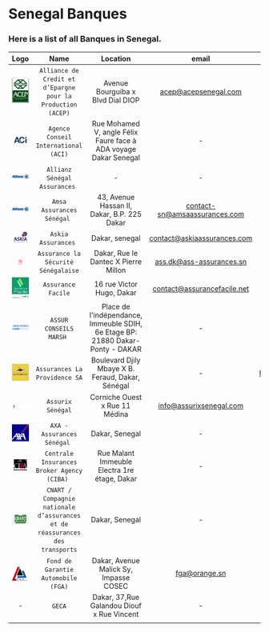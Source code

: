 # Senegal Banques
### Here is a list of all Banques in Senegal.

|              Logo              |                                     Name                                     |                                    Location                                    |             email             |               website               |             phone              |
|:------------------------------:|:----------------------------------------------------------------------------:|:------------------------------------------------------------------------------:|:-----------------------------:|:-----------------------------------:|:------------------------------:|
|   ![img.png](assets/img.png)   |         `Alliance de Credit et d’Epargne pour la Production (ACEP)`          |                       Avenue Bourguiba x Blvd Dial DIOP                        |     acep@acepsenegal.com      |     http://www.acepsenegal.com/     | 221338697550/65 - 221338252935 |
| ![img_1.png](assets/img_1.png) |                     `Agence Conseil International (ACI)`                     |        Rue Mohamed V, angle Félix Faure face à ADA voyage Dakar Senegal        |               -               |     https://aci-assurances.com/     |          221338220717          |
| ![img_2.png](assets/img_2.png) |                        `Allianz Sénégal Assurances `                         |                                       -                                        |               -               | https://www.allianz.sn/contact.html |               -                |
| ![img_2.png](assets/img_2.png) |                          `Amsa Assurances Sénégal `                          |                  43, Avenue Hassan II, Dakar, B.P. 225 Dakar                   | contact-sn@amsaassurances.com |  https://amsaassurances.com/web3/   |  221338393600 - 221338393601   |
|  ![img.png](assets/img_3.png)  |                             `Askia Assurances `                              |                                 Dakar, senegal                                 |  contact@askiaassurances.com  |    https://askiaassurances.net/     |  221338894041  - 221776692222  |
|  ![img.png](assets/img_4.png)  |                     `Assurance la Sécurité Sénégalaise`                      |                      Dakar, Rue le Dantec X Pierre Millon                      |   ass.dk@ass-assurances.sn    |    https://lasecu-assurances.sn/    |          221338490599          |
|  ![img.png](assets/img_5.png)  |                              `Assurance Facile`                              |                           16 rue Victor Hugo, Dakar                            |  contact@assurancefacile.net  |    https://assurancefacile.net/     |          221338211418          |
|  ![img.png](assets/img_6.png)  |                           `ASSUR CONSEILS MARSH `                            | Place de l'indépendance, Immeuble SDIH, 6e Etage BP: 21880 Dakar-Ponty - DAKAR |               -               |                  -                  |  221338893600 - 221338223830   |
|  ![img.png](assets/img_7.png)  |                        `Assurances La Providence SA`                         |               Boulevard Djily Mbaye X B. Feraud, Dakar, Sénégal                |               -               | https://assuranceslaprovidence.com/ |          221338899077          |
|  ![img.png](assets/img_8.png)  |                              `Assurix Sénégal`                               |                         Corniche Ouest x Rue 11 Médina                         |    info@assurixsenegal.com    |   https://www.assurixsenegal.com/   |               -                |
|  ![img.png](assets/img_9.png)  |                         `AXA - Assurances Sénégal `                          |                                 Dakar, Senegal                                 |               -               |        https://www.axa.snsn/        |               -                |
| ![img.png](assets/img_10.png)  |                 `Centrale Insurances Broker Agency (CIBA) `                  |                  Rue Malant Immeuble Electra 1re étage, Dakar                  |               -               |                  -                  |               -                |
| ![img.png](assets/img_11.png)  | `CNART / Compagnie nationale d’assurances et de réassurances des transports` |                                 Dakar, Senegal                                 |               -               |                  -                  |           338354254            |
| ![img.png](assets/img_12.png)  |                     `Fond de Garantie Automobile (FGA)`                      |                     Dakar, Avenue Malick Sy, Impasse COSEC                     |         fga@orange.sn         |         https://www.fga.sn/         |          221338897171          |
|               -                |                                    `GECA`                                    |                  Dakar, 37,Rue Galandou Diouf x Rue Vincent                    |               -               |                  -                  |               -                |
|                                |                                                                              |                                                                                |                               |                                     |                                |